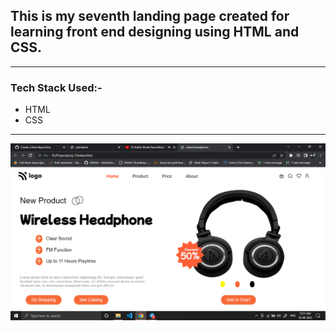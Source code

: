 
## This is my seventh landing page created for learning front end designing using HTML and CSS.

---

###  Tech Stack Used:-
- HTML
- CSS

---

![image](images/Screenshot%20(361).png)